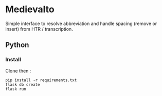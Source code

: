 Medievalto
==========

Simple interface to resolve abbreviation and handle spacing (remove or insert) from HTR / transcription.

## Python

### Install

Clone then :
```
pip install -r requirements.txt
flask db create
flask run
```